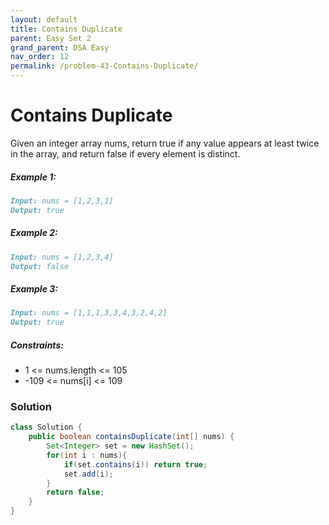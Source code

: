 ```yaml
---
layout: default
title: Contains Duplicate
parent: Easy Set 2
grand_parent: DSA Easy
nav_order: 12
permalink: /problem-43-Contains-Duplicate/
---
```

# Contains Duplicate

Given an integer array nums, return true if any value appears at least twice in the array, and return false if every element is distinct.

##### Example 1:
```markdown
Input: nums = [1,2,3,1]
Output: true
```
##### Example 2:
```markdown
Input: nums = [1,2,3,4]
Output: false
```
##### Example 3:
```markdown
Input: nums = [1,1,1,3,3,4,3,2,4,2]
Output: true
```
##### Constraints:
* 1 <= nums.length <= 105
* -109 <= nums[i] <= 109

### Solution
```java
class Solution {
    public boolean containsDuplicate(int[] nums) {
        Set<Integer> set = new HashSet();
        for(int i : nums){
            if(set.contains(i)) return true;
            set.add(i);
        }
        return false;
    }
}
```